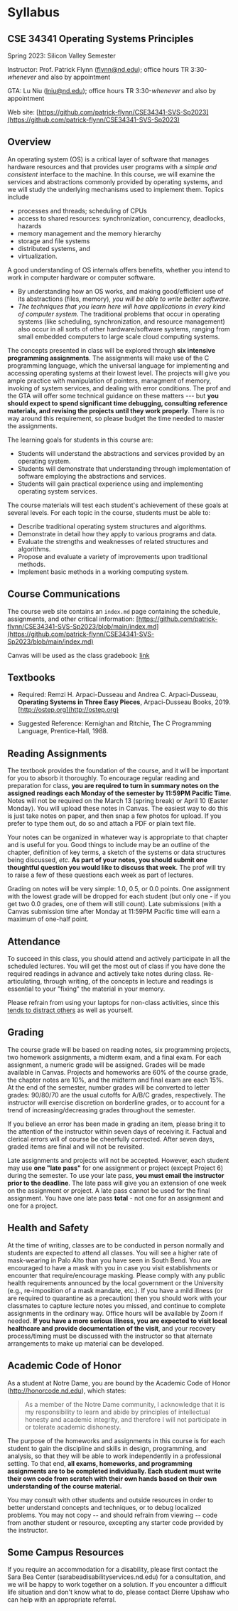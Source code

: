 # Syllabus

## CSE 34341 Operating Systems Principles

Spring 2023: Silicon Valley Semester

Instructor: Prof. Patrick Flynn (flynn@nd.edu); office hours TR 3:30-_whenever_ and also by appointment

GTA: Lu Niu (lniu@nd.edu); office hours TR 3:30-_whenever_ and also by appointment


Web site: [https://github.com/patrick-flynn/CSE34341-SVS-Sp2023](https://github.com/patrick-flynn/CSE34341-SVS-Sp2023)

## Overview

An operating system (OS) is a critical layer of software that manages hardware resources and that provides user programs with a *simple and consistent* interface to the machine. In this course, we will examine the services and abstractions commonly provided by operating systems, and we will study the underlying mechanisms used to implement them. Topics include
+ processes and threads; scheduling of CPUs
+ access to shared resources: synchronization, concurrency, deadlocks, hazards
+ memory management and the memory hierarchy
+ storage and file systems
+ distributed systems, and
+ virtualization.

A good understanding of OS internals offers benefits, whether you intend to work in computer hardware or computer software. 
+ By understanding how an OS works, and making good/efficient use of its abstractions (files, memory), *you will be able to write better software*.
+ *The techniques that you learn here will have applications in every kind of computer system*. The traditional problems that occur in operating systems (like scheduling, synchronization, and resource management) also occur in all sorts of other hardware/software systems, ranging from small embedded computers to large scale cloud computing systems. 

The concepts presented in class will be explored through **six intensive programming assignments**. The assignments will make use of the C programming language, which the universal language for implementing and accessing operating systems at their lowest level. The projects will give you ample practice with manipulation of pointers, managment of memory, invoking of system services, and dealing with error conditions. The prof and the GTA will offer some technical guidance on these matters --- but **you should expect to spend significant time debugging, consulting reference materials, and revising the projects until they work properly**. There is no way around this requirement, so please budget the time needed to master the assignments.

The learning goals for students in this course are:
- Students will understand the abstractions and services provided by an operating system.
- Students will demonstrate that understanding through implementation of software employing the abstractions and services.
- Students will gain practical experience using and implementing operating system services.

The course materials will test each student's achievement of these goals at several levels. For each topic in the course, students must be able to:
- Describe traditional operating system structures and algorithms.
- Demonstrate in detail how they apply to various programs and data.
- Evaluate the strengths and weaknesses of related structures and algorithms.
- Propose and evaluate a variety of improvements upon traditional methods.
- Implement basic methods in a working computing system.

## Course Communications

The course web site contains an `index.md` page containing the schedule, assignments, and other critical information: [https://github.com/patrick-flynn/CSE34341-SVS-Sp2023/blob/main/index.md](https://github.com/patrick-flynn/CSE34341-SVS-Sp2023/blob/main/index.md)

Canvas will be used as the class gradebook:
[link](https://canvas.nd.edu/courses/64520)

## Textbooks

- Required: Remzi H. Arpaci-Dusseau and Andrea C. Arpaci-Dusseau, **Operating Systems in Three Easy Pieces**, Arpaci-Dusseau Books, 2019. [http://ostep.org](http://ostep.org)

- Suggested Reference: Kernighan and Ritchie, The C Programming Language, Prentice-Hall, 1988.

## Reading Assignments

The textbook provides the foundation of the course, and it will be important for you to absorb it thoroughly.  To encourage regular reading and preparation for class, **you are required to turn in summary notes on the assigned readings each Monday of the semester by 11:59PM Pacific Time**. Notes will not be required on the March 13 (spring break) or April 10 (Easter Monday).  You will upload these notes in Canvas.  The easiest way to do this is just take notes on paper, and then snap a few photos for upload.  If you prefer to type them out, do so and attach a PDF or plain text file.

Your notes can be organized in whatever way is appropriate to that chapter and is useful for you. Good things to include may be an outline of the chapter, definition of key terms, a sketch of the systems or data structures being discussed, _etc._  **As part of your notes, you should submit one thoughtful question you would like to discuss that week**. The prof will try to raise a few of these questions each week as part of lectures.

Grading on notes will be very simple: 1.0, 0.5, or 0.0 points. One assignment with the lowest grade will be dropped for each student (but only one - if you get two 0.0 grades, one of them will still count).  Late submissions (with a Canvas submission time after Monday at 11:59PM Pacific time will earn a maximum of one-half point.

## Attendance

To succeed in this class, you should attend and actively participate in all the scheduled lectures. You will get the most out of class if you have done the required readings in advance and actively take notes during class.  Re-articulating, through writing, of the concepts in lecture and readings is essential to your "fixing" the material in your memory.

Please refrain from using your laptops for non-class activities, since this [tends to distract others](https://www.insidehighered.com/news/2018/07/27/class-cellphone-and-laptop-use-lowers-exam-scores-new-study-shows) as well as yourself.

## Grading

The course grade will be based on reading notes, six programming projects, two homework assignments, a midterm exam, and a final exam. For each assignment, a numeric grade will be assigned. Grades will be made available in Canvas. Projects and homeworks are 60% of the course grade, the chapter notes are 10%, and the midterm and final exam are each 15%. At the end of the semester, number grades will be converted to letter grades: 90/80/70 are the usual cutoffs for A/B/C grades, respectively. The instructor will exercise discretion on borderline grades, or to account for a trend of increasing/decreasing grades throughout the semester.

If you believe an error has been made in grading an item, please bring it to the attention of the instructor within seven days of receiving it. Factual and clerical errors will of course be cheerfully corrected. After seven days, graded items are final and will not be revisited.

Late assignments and projects will not be accepted.  However, each student may use **one "late pass"** for one assignment or project (except Project 6) during the semester.  To use your late pass, **you must email the instructor prior to the deadline**.  The late pass will give you an extension of one week on the assignment or project.  A late pass cannot be used for the final assignment.  You have one late pass **total** - not one for an assignment and one for a project.

## Health and Safety

At the time of writing, classes are to be conducted in person normally and students are expected to attend all classes. You will see a higher rate of mask-wearing in Palo Alto than you have seen in South Bend. You are encouraged to have a mask with you in case you visit establishments or encounter that require/encourage masking.
Please comply with any public health requirements announced by the local government or the University (e.g., re-imposition of a mask mandate, etc.). If you have a mild illness (or are required to quarantine as a precaution) then you should work with your classmates to capture lecture notes you missed, and continue to complete assignments in the ordinary way. Office hours will be available by Zoom if needed.  **If you have a more serious illness, you are expected to visit local healthcare and provide documentation of the visit**, and your recovery process/timing must be discussed with the instructor so that alternate arrangements to make up material can be developed.

## Academic Code of Honor

As a student at Notre Dame, you are bound by the Academic Code of Honor (http://honorcode.nd.edu), which states:

> As a member of the Notre Dame community, I acknowledge that it is my responsibility to learn and abide by principles of intellectual honesty and academic integrity, and therefore I will not participate in or tolerate academic dishonesty.

The purpose of the homeworks and assignments in this course is for each student to gain the discipline and skills in design, programming, and analysis, so that they will be able to work independently in a professional setting. To that end, **all exams, homeworks, and programming assignments are to be completed individually. Each student must write their own code from scratch with their own hands based on their own understanding of the course material.**

You may consult with other students and outside resources in order to better understand concepts and techniques, or to debug localized problems. You may not copy -- and should refrain from viewing -- code from another student or resource, excepting any starter code provided by the instructor.

## Some Campus Resources

If you require an accommodation for a disability, please first contact the Sara Bea Center (sarabeadisabilityservices.nd.edu) for a consultation, and we will be happy to work together on a solution. If you encounter a difficult life situation and don't know what to do, please contact Dierre Upshaw who can help with an appropriate referral.
